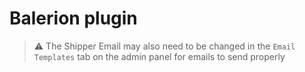 # Balerion plugin

> :warning: The Shipper Email may also need to be changed in the `Email Templates` tab on the admin panel for emails to send properly
